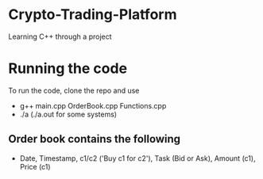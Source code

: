 # Crypto-Trading-Platform
Learning C++ through a project

# Running the code
To run the code, clone the repo and use 
- g++ main.cpp OrderBook.cpp Functions.cpp
- ./a   (./a.out for some systems)


## Order book contains the following
- Date, Timestamp, c1/c2 ('Buy c1 for c2'), Task (Bid or Ask), Amount (c1), Price (c1)
